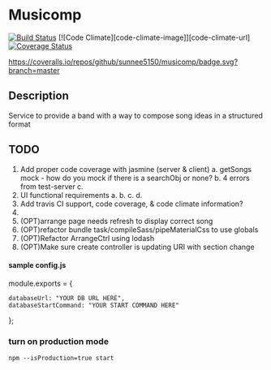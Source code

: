 # Musicomp
[![Build Status][travis-ci-image]][travis-ci-url] [![Code Climate][code-climate-image]][code-climate-url] [![Coverage Status][coveralls-image]][coveralls-url]

[travis-ci-url]: https://travis-ci.org/sunnee5150/musicomp
[travis-ci-image]: https://api.travis-ci.org/sunnee5150/musicomp.svg

[coveralls-url]: https://coveralls.io/github/sunnee5150/musicomp?branch=master
[coveralls-image]: https://coveralls.io/repos/github/sunnee5150/musicomp/badge.svg?branch=master

https://coveralls.io/repos/github/sunnee5150/musicomp/badge.svg?branch=master
 
## Description
Service to provide a band with a way to compose song ideas in a structured format

## TODO
1. Add proper code coverage with jasmine (server & client)
	a. getSongs mock - how do you mock if there is a searchObj or none?
	b. 4 errors from test-server
	c. 
2. UI functional requirements
	a. 
	b. 
	c. 
	d. 
3. Add travis CI support, code coverage, & code climate information?
4. 
5. (OPT)arrange page needs refresh to display correct song
6. (OPT)refactor bundle task/compileSass/pipeMaterialCss to use globals
7. (OPT)Refactor ArrangeCtrl using lodash
8. (OPT)Make sure create controller is updating URI with section change

#### sample config.js
module.exports = {

    databaseUrl: "YOUR DB URL HERE",
    databaseStartCommand: "YOUR START COMMAND HERE"

};

### turn on production mode
`npm --isProduction=true start`

